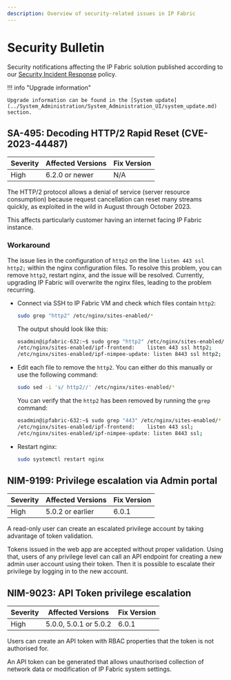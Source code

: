 ```yaml
---
description: Overview of security-related issues in IP Fabric
---
```


# Security Bulletin

Security notifications affecting the IP Fabric solution published according to our [Security Incident Response](security_incidents.md) policy.

!!! info "Upgrade information"

    Upgrade information can be found in the [System update](../System_Administration/System_Administration_UI/system_update.md) section.

## SA-495: Decoding HTTP/2 Rapid Reset (CVE-2023-44487)

| Severity | Affected Versions | Fix Version |
| -------- | ----------------- | ----------- |
| High     | 6.2.0 or newer    | N/A         |

The HTTP/2 protocol allows a denial of service (server resource consumption) because request cancellation can reset many streams quickly, as exploited in the wild in August through October 2023.

This affects particularly customer having an internet facing IP Fabric instance.

### Workaround

The issue lies in the configuration of `http2` on the line `listen 443 ssl http2;` within the nginx configuration files. To resolve this problem, you can remove `http2`, restart nginx, and the issue will be resolved.
Currently, upgrading IP Fabric will overwrite the nginx files, leading to the problem recurring.

- Connect via SSH to IP Fabric VM and check which files contain `http2`:

    ```bash
    sudo grep "http2" /etc/nginx/sites-enabled/*
    ```

    The output should look like this:

    ```bash
    osadmin@ipfabric-632:~$ sudo grep "http2" /etc/nginx/sites-enabled/*
    /etc/nginx/sites-enabled/ipf-frontend:    listen 443 ssl http2;
    /etc/nginx/sites-enabled/ipf-nimpee-update:	listen 8443 ssl http2;
    ```

- Edit each file to remove the `http2`. You can either do this manually or use the following command:

    ```bash
    sudo sed -i 's/ http2//' /etc/nginx/sites-enabled/*
    ```

    You can verify that the `http2` has been removed by running the `grep` command:

    ```bash
    osadmin@ipfabric-632:~$ sudo grep "443" /etc/nginx/sites-enabled/*
    /etc/nginx/sites-enabled/ipf-frontend:    listen 443 ssl;
    /etc/nginx/sites-enabled/ipf-nimpee-update:	listen 8443 ssl;
    ```

- Restart nginx:

    ```bash
    sudo systemctl restart nginx
    ```

## NIM-9199: Privilege escalation via Admin portal

| Severity | Affected Versions | Fix Version |
| -------- | ----------------- | ----------- |
| High     | 5.0.2 or earlier  | 6.0.1       |

A read-only user can create an escalated privilege account by taking advantage of token validation.

Tokens issued in the web app are accepted without proper validation. Using that, users of any privilege level can call an API endpoint for creating a new admin user account using their token. Then it is possible to escalate their privilege by logging in to the new account.

## NIM-9023: API Token privilege escalation

| Severity | Affected Versions     | Fix Version |
| -------- | --------------------- | ----------- |
| High     | 5.0.0, 5.0.1 or 5.0.2 | 6.0.1       |

Users can create an API token with RBAC properties that the token is not authorised for.

An API token can be generated that allows unauthorised collection of network data or modification of IP Fabric system settings.
